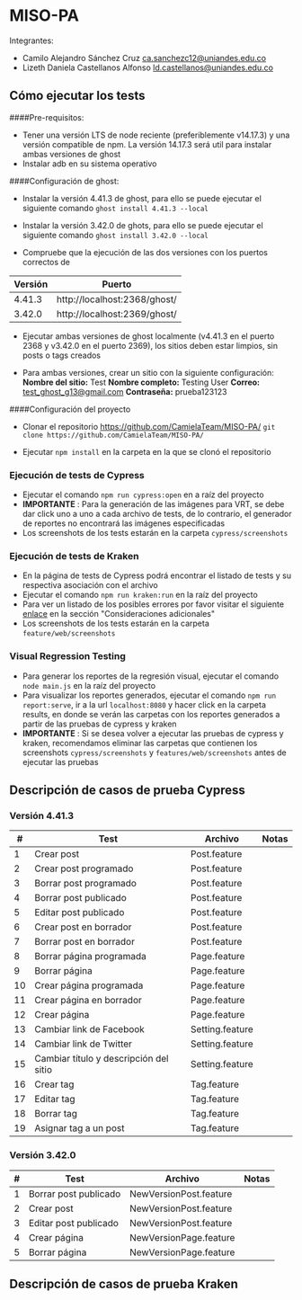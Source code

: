 # MISO-PA

Integrantes:
* Camilo Alejandro Sánchez Cruz ca.sanchezc12@uniandes.edu.co
* Lizeth Daniela Castellanos Alfonso ld.castellanos@uniandes.edu.co

## Cómo ejecutar los tests

####Pre-requisitos:
* Tener una versión LTS de node reciente (preferiblemente v14.17.3) y una versión compatible de npm. La versión 14.17.3 será util para instalar ambas versiones de ghost
* Instalar adb en su sistema operativo

####Configuración de ghost:
* Instalar la versión 4.41.3 de ghost, para ello se puede ejecutar el siguiente comando
`ghost install 4.41.3 --local`

* Instalar la versión 3.42.0 de ghots, para ello se puede ejecutar el siguiente comando
  `ghost install 3.42.0 --local`
* Compruebe que la ejecución de las dos versiones con los puertos correctos de

| Versión | Puerto |
|---|---|
| 4.41.3  | http://localhost:2368/ghost/  | 
| 3.42.0  | http://localhost:2369/ghost/  |

* Ejecutar ambas versiones de ghost localmente (v4.41.3 en el puerto 2368 y v3.42.0 en el puerto 2369), los sitios deben estar limpios, sin posts o tags creados

* Para ambas versiones, crear un sitio con la siguiente configuración: 
  **Nombre del sitio:** Test
  **Nombre completo:** Testing User
  **Correo:** test_ghost_g13@gmail.com
  **Contraseña:** prueba123123


####Configuración del proyecto
  
* Clonar el repositorio https://github.com/CamielaTeam/MISO-PA/
`git clone https://github.com/CamielaTeam/MISO-PA/`

* Ejecutar `npm install` en la carpeta en la que se clonó el repositorio


### Ejecución de tests de Cypress
* Ejecutar el comando `npm run cypress:open` en a raíz del proyecto
* **IMPORTANTE** : Para la generación de las imágenes para VRT, se debe dar click uno a uno a cada archivo de tests, de lo contrario, el generador de reportes no encontrará las imágenes especificadas
* Los screenshots de los tests estarán en la carpeta `cypress/screenshots`

###  Ejecución de tests de Kraken
* En la página de tests de Cypress podrá encontrar el listado de tests y su respectiva asociación con el archivo
* Ejecutar el comando `npm run kraken:run` en la raíz del proyecto
* Para ver un listado de los posibles errores por favor visitar el siguiente [enlace](https://thesoftwaredesignlab.github.io/AutTesingCodelabs/w5/krakenWeb/index.html) en la sección "Consideraciones adicionales"
* Los screenshots de los tests estarán en la carpeta `feature/web/screenshots`

### Visual Regression Testing
* Para generar los reportes de la regresión visual, ejecutar el comando `node main.js` en la raíz del proyecto
* Para visualizar los reportes generados, ejecutar el comando `npm run report:serve`, ir a la url `localhost:8080` y hacer click en la carpeta results, en donde se verán las carpetas con los reportes generados a partir de las pruebas de cypress y kraken
* **IMPORTANTE** : Si se desea volver a ejecutar las pruebas de cypress y kraken, recomendamos eliminar las carpetas que contienen los screenshots `cypress/screenshots` y `features/web/screenshots` antes de ejecutar las pruebas

## Descripción de casos de prueba Cypress

### Versión 4.41.3

| # | Test | Archivo | Notas |
|---|---|---|---|
| 1 | Crear post  | Post.feature | |
| 2 | Crear post programado | Post.feature | |
| 3 | Borrar post programado | Post.feature | |
| 4 | Borrar post publicado | Post.feature | |
| 5 | Editar post publicado | Post.feature | |
| 6 | Crear post en borrador | Post.feature | |
| 7 | Borrar post en borrador | Post.feature | |
| 8 | Borrar página programada | Page.feature | |
| 9 | Borrar página | Page.feature | |
| 10 | Crear página programada | Page.feature | |
| 11 | Crear página en borrador | Page.feature | |
| 12 | Crear página | Page.feature | |
| 13 | Cambiar link de Facebook | Setting.feature | |
| 14 | Cambiar link de Twitter | Setting.feature | |
| 15 | Cambiar título y descripción del sitio | Setting.feature | |
| 16 | Crear tag | Tag.feature | |
| 17 | Editar tag | Tag.feature | |
| 18 | Borrar tag | Tag.feature | |
| 19 | Asignar tag a un post | Tag.feature | |

### Versión 3.42.0

| # | Test | Archivo | Notas |
|---|---|---|---|
| 1 | Borrar post publicado | NewVersionPost.feature | |
| 2 | Crear post | NewVersionPost.feature | |
| 3 | Editar post publicado | NewVersionPost.feature | |
| 4 | Crear página | NewVersionPage.feature | |
| 5 | Borrar página | NewVersionPage.feature | |


## Descripción de casos de prueba Kraken


